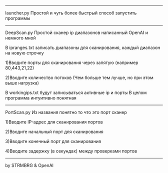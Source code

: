 ______________________________________________________________________________________

launcher.py
Простой и чуть более быстрый способ запустить программы
______________________________________________________________________________________

DeepScan.py
Простой сканер ip диапазонов написанный OpenAI и немного мной

В ipranges.txt записать диапазоны для сканирования, каждый диапазон на новую строчку

1)Вводите порты для сканирования через запятую (например 80,443,21,22)

2)Вводите количество потоков (Чем больше тем лучше, но при этом выше нагрузка)

В workingips.txt будут записываться активные ip и порты
В целом программа интуитивно понятная
______________________________________________________________________________________

PortScan.py
Из названия понятно то что это порт сканер

1)Вводите IP-адрес для сканирования портов

2)Вводите начальный порт для сканирования

3)Вводите конечный порт для сканирования

4)Вводите задержку (в секундах) между проверками портов

______________________________________________________________________________________

by STRMBRG & OpenAI
